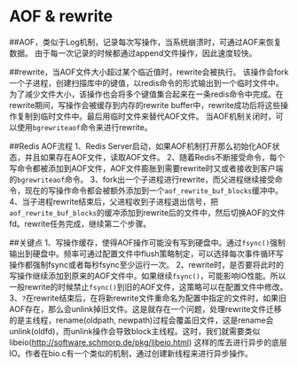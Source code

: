 # AOF & rewrite
##AOF，类似于Log机制，记录每次写操作，当系统崩溃时，可通过AOF来恢复数据。
由于每一次记录的时候都通过append文件操作，因此速度较快。

##rewrite，当AOF文件大小超过某个临近值时，rewrite会被执行。
该操作会fork一个子进程，创建扫描库中的键值，以redis命令的形式输出到一个临时文件中。为了减少文件大小，该操作也会将多个键值集合起来在一条redis命令中完成。在rewrite期间，写操作会被缓存到内存的rewrite buffer中，rewrite成功后将这些操作复制到临时文件中。最后用临时文件来替代AOF文件。
当AOF机制关闭时，可以使用`bgrewriteaof`命令来进行rewrite。

##Redis AOF流程
1、Redis Server启动，如果AOF机制打开那么初始化AOF状态，并且如果存在AOF文件，读取AOF文件。
2、随着Redis不断接受命令，每个写命令都被添加到AOF文件，AOF文件膨胀到需要rewrite时又或者接收到客户端的`bgrewriteaof`命令。
3、fork出一个子进程进行rewrite，而父进程继续接受命令，现在的写操作命令都会被额外添加到一个`aof_rewrite_buf_blocks`缓冲中。
4、当子进程rewrite结束后，父进程收到子进程退出信号，把`aof_rewrite_buf_blocks`的缓冲添加到rewrite后的文件中，然后切换AOF的文件fd。rewrite任务完成，继续第二个步骤。

##关键点
1、写操作缓存，使得AOF操作可能没有写到硬盘中。通过`fsync()`强制输出到硬盘中。频率可通过配置文件中flush策略制定，可以选择每次事件循环写操作都强制fsync或者每秒fsync至少运行一次。
2、rewrite时，是否要将此时的写操作继续添加到原来的AOF文件中。如果继续`fsync()`，可能影响IO性能。所以一般rewrite的时候禁止`fsync()`到旧的AOF文件，这策略可以在配置文件中修改。
3、`?`在rewrite结束后，在将新rewrite文件重命名为配置中指定的文件时，如果旧AOF存在，那么会unlink掉旧文件。这是就存在一个问题，处理rewrite文件迁移的是主线程，rename(oldpath, newpath)过程会覆盖旧文件，这是rename会unlink(oldfd)，而unlink操作会导致block主线程。这时，我们就需要类似libeio(http://software.schmorp.de/pkg/libeio.html) 这样的库去进行异步的底层IO。作者在bio.c有一个类似的机制，通过创建新线程来进行异步操作。


